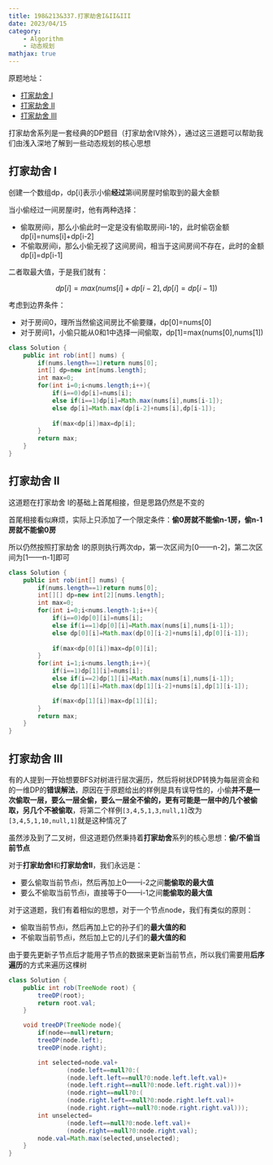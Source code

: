 ```yaml
---
title: 198&213&337.打家劫舍I&II&III
date: 2023/04/15
category: 
    - Algorithm
    - 动态规划
mathjax: true
---
```

原题地址：
- [打家劫舍 I](https://leetcode.cn/problems/house-robber/)
- [打家劫舍 II](https://leetcode.cn/problems/house-robber-ii/)
- [打家劫舍 III](https://leetcode.cn/problems/house-robber-iii/)

打家劫舍系列是一套经典的DP题目（打家劫舍IV除外），通过这三道题可以帮助我们由浅入深地了解到一些动态规划的核心思想

## 打家劫舍 I

创建一个数组dp，dp[i]表示小偷**经过**第i间房屋时偷取到的最大金额

当小偷经过一间房屋i时，他有两种选择：
- 偷取房间i，那么小偷此时一定是没有偷取房间i-1的，此时偷窃金额dp[i]=nums[i]+dp[i-2]
- 不偷取房间i，那么小偷无视了这间房间，相当于这间房间不存在，此时的金额dp[i]=dp[i-1]

二者取最大值，于是我们就有：

$$dp[i]=max(nums[i]+dp[i-2],dp[i]=dp[i-1])$$

考虑到边界条件：
- 对于房间0，理所当然偷这间房比不偷要赚，dp[0]=nums[0]
- 对于房间1，小偷只能从0和1中选择一间偷取，dp[1]=max(nums[0],nums[1])

```java
class Solution {
    public int rob(int[] nums) {
        if(nums.length==1)return nums[0];
        int[] dp=new int[nums.length];
        int max=0;
        for(int i=0;i<nums.length;i++){
            if(i==0)dp[i]=nums[i];
            else if(i==1)dp[i]=Math.max(nums[i],nums[i-1]);
            else dp[i]=Math.max(dp[i-2]+nums[i],dp[i-1]);
            
            if(max<dp[i])max=dp[i];
        }
        return max;
    }
}
```

## 打家劫舍 II
这道题在打家劫舍 I的基础上首尾相接，但是思路仍然是不变的

首尾相接看似麻烦，实际上只添加了一个限定条件：**偷0房就不能偷n-1房，偷n-1房就不能偷0房**

所以仍然按照打家劫舍 I的原则执行两次dp，第一次区间为[0——n-2]，第二次区间为[1——n-1]即可

```java
class Solution {
    public int rob(int[] nums) {
        if(nums.length==1)return nums[0];
        int[][] dp=new int[2][nums.length];
        int max=0;
        for(int i=0;i<nums.length-1;i++){
            if(i==0)dp[0][i]=nums[i];
            else if(i==1)dp[0][i]=Math.max(nums[i],nums[i-1]);
            else dp[0][i]=Math.max(dp[0][i-2]+nums[i],dp[0][i-1]);
            
            if(max<dp[0][i])max=dp[0][i];
        }
        for(int i=1;i<nums.length;i++){
            if(i==1)dp[1][i]=nums[i];
            else if(i==2)dp[1][i]=Math.max(nums[i],nums[i-1]);
            else dp[1][i]=Math.max(dp[1][i-2]+nums[i],dp[1][i-1]);

            if(max<dp[1][i])max=dp[1][i];
        }
        return max;
    }
}
```

## 打家劫舍 III
有的人提到一开始想要BFS对树进行层次遍历，然后将树状DP转换为每层资金和的一维DP的**错误解法**，原因在于原题给出的样例是具有误导性的，小偷**并不是一次偷取一层，要么一层全偷，要么一层全不偷的，更有可能是一层中的几个被偷取，另几个不被偷取**，将第二个样例`[3,4,5,1,3,null,1]`改为`[3,4,5,1,10,null,1]`就是这种情况了

虽然涉及到了二叉树，但这道题仍然秉持着**打家劫舍**系列的核心思想：**偷/不偷当前节点**

对于**打家劫舍I**和**打家劫舍II**，我们永远是：
- 要么偷取当前节点i，然后再加上0——i-2之间**能偷取的最大值**
- 要么不偷取当前节点i，直接等于0——i-1之间**能偷取的最大值**

对于这道题，我们有着相似的思想，对于一个节点node，我们有类似的原则：
- 偷取当前节点i，然后再加上它的孙子们的**最大值的和**
- 不偷取当前节点i，然后加上它的儿子们的**最大值的和**

由于要先更新子节点后才能用子节点的数据来更新当前节点，所以我们需要用**后序遍历**的方式来遍历这棵树
```java
class Solution {
    public int rob(TreeNode root) {
        treeDP(root);
        return root.val;
    }

    void treeDP(TreeNode node){
        if(node==null)return;
        treeDP(node.left);
        treeDP(node.right);

        int selected=node.val+
                (node.left==null?0:(
                (node.left.left==null?0:node.left.left.val)+
                (node.left.right==null?0:node.left.right.val)))+
                (node.right==null?0:(
                (node.right.left==null?0:node.right.left.val)+
                (node.right.right==null?0:node.right.right.val)));
        int unselected=
                (node.left==null?0:node.left.val)+
                (node.right==null?0:node.right.val);
        node.val=Math.max(selected,unselected);
    }
}
```